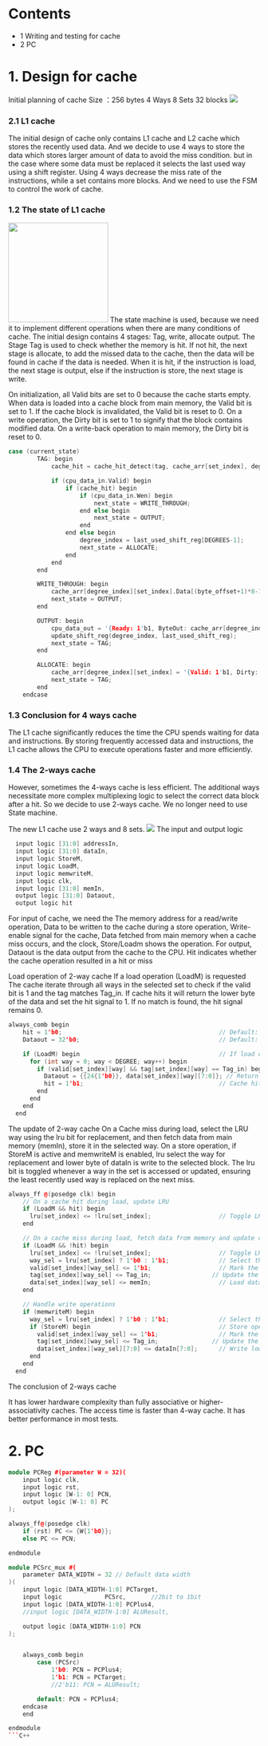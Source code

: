 # Contents
- 1 Writing and testing for cache
- 2 PC
# 1. Design for cache
Initial planning of cache
Size ：256 bytes
4 Ways
8 Sets
32 blocks
<img src="./../images/cache_4ways.jpg">
### 2.1 L1 cache
The initial design of cache only contains L1 cache and L2 cache which stores the recently used data. And we decide to use 4 ways to store the data which stores larger amount of data to avoid the miss condition. but in the case where some data must be replaced it selects the last used way using a shift register. Using 4 ways decrease the miss rate of the instructions, while a set contains more blocks. And we need to use the FSM to control the work of cache. 
### 1.2 The state of L1 cache
<img src="./../images/StateDiagram_4ways.jpg" width = 200 height = 200>
The state machine is used, because we need it to implement different operations when there are many conditions of cache. The initial design contains 4 stages: Tag, write, allocate output. The Stage Tag is used to check whether the memory is hit. If not hit, the next stage is allocate, to add the missed data to the cache, then the data will be found in cache if the data is needed. When it is hit, if the instruction is load, the next stage is output, else if the instruction is store, the next stage is write.

On initialization, all Valid bits are set to 0 because the cache starts empty.
When data is loaded into a cache block from main memory, the Valid bit is set to 1.
If the cache block is invalidated, the Valid bit is reset to 0.
On a write operation, the Dirty bit is set to 1 to signify that the block contains modified data.
On a write-back operation to main memory, the Dirty bit is reset to 0.

```C++
case (current_state)
        TAG: begin
            cache_hit = cache_hit_detect(tag, cache_arr[set_index], degree_index);

            if (cpu_data_in.Valid) begin
                if (cache_hit) begin
                    if (cpu_data_in.Wen) begin
                        next_state = WRITE_THROUGH;
                    end else begin
                        next_state = OUTPUT;
                    end
                end else begin
                    degree_index = last_used_shift_reg[DEGREES-1];
                    next_state = ALLOCATE;
                end
            end
        end

        WRITE_THROUGH: begin
            cache_arr[degree_index][set_index].Data[(byte_offset+1)*8-1 -: 8] = cpu_data_in.ByteData;
            next_state = OUTPUT;
        end

        OUTPUT: begin
            cpu_data_out = '{Ready: 1'b1, ByteOut: cache_arr[degree_index][set_index].Data[(byte_offset+1)*8-1 -: 8]};
            update_shift_reg(degree_index, last_used_shift_reg);
            next_state = TAG;
        end

        ALLOCATE: begin
            cache_arr[degree_index][set_index] = '{Valid: 1'b1, Dirty: 1'b0, Tag: tag, Data: 0};
            next_state = TAG;
        end
    endcase
```
### 1.3 Conclusion for 4 ways cache
The L1 cache significantly reduces the time the CPU spends waiting for data and instructions.
By storing frequently accessed data and instructions, the L1 cache allows the CPU to execute operations faster and more efficiently.

### 1.4 The 2-ways cache
However, sometimes the 4-ways cache is less efficient. The additional ways necessitate more complex multiplexing logic to select the correct data block after a hit. So we decide to use 2-ways cache. We no longer need to use State machine.

The new L1 cache use 2 ways and 8 sets.
<img src="./../images/cache2ways.jpg">
The input and output logic
```C++
  input logic [31:0] addressIn, 
  input logic [31:0] dataIn,            
  input logic StoreM,                
  input logic LoadM,              
  input logic memwriteM,            
  input logic clk,                    
  input logic [31:0] memIn,              
  output logic [31:0] Dataout, 
  output logic hit                   
```
For input of cache,
we need the The memory address for a read/write operation, Data to be written to the cache during a store operation, Write-enable signal for the cache, Data fetched from main memory when a cache miss occurs, and the clock, Store/Loadm shows the operation.
For output,
Dataout is the data output from the cache to the CPU.
Hit indicates whether the cache operation resulted in a hit or miss

Load operation of 2-way cache
If a load operation (LoadM) is requested
The cache iterate through all ways in the selected set to check if the valid bit is 1 and the tag matches Tag_in. If cache hits it will return the lower byte of the data and set the hit signal to 1.
If no match is found, the hit signal remains 0.
```C++
always_comb begin
    hit = 1'b0;                                            // Default: miss
    Dataout = 32'b0;                                       // Default: no data

    if (LoadM) begin                                       // If load operation
      for (int way = 0; way < DEGREE; way++) begin
        if (valid[set_index][way] && tag[set_index][way] == Tag_in) begin
          Dataout = {{24{1'b0}}, data[set_index][way][7:0]}; // Return lower byte of the data (zero-extended)
          hit = 1'b1;                                      // Cache hit
        end
      end
    end
  end
```
The update of 2-way cache
On a Cache miss during load, select the LRU way using the lru bit for replacement, and then fetch data from main memory (memIn), store it in the selected way.
On a store operation, if StoreM is active and memwriteM is enabled, lru select the way for replacement and lower byte of dataIn is write to the selected block.
The lru bit is toggled whenever a way in the set is accessed or updated, ensuring the least recently used way is replaced on the next miss.

```C++
always_ff @(posedge clk) begin
    // On a cache hit during load, update LRU
    if (LoadM && hit) begin
      lru[set_index] <= !lru[set_index];                   // Toggle LRU for the set
    end

    // On a cache miss during load, fetch data from memory and update cache
    if (LoadM && !hit) begin
      lru[set_index] <= !lru[set_index];                   // Toggle LRU for the set
      way_sel = lru[set_index] ? 1'b0 : 1'b1;              // Select the LRU way for replacement
      valid[set_index][way_sel] <= 1'b1;                   // Mark the line as valid
      tag[set_index][way_sel] <= Tag_in;                 // Update the tag
      data[set_index][way_sel] <= memIn;                   // Load data from memory
    end

    // Handle write operations
    if (memwriteM) begin
      way_sel = lru[set_index] ? 1'b0 : 1'b1;              // Select the LRU way for replacement
      if (StoreM) begin                                    // Store operation
        valid[set_index][way_sel] <= 1'b1;                 // Mark the line as valid
        tag[set_index][way_sel] <= Tag_in;               // Update the tag
        data[set_index][way_sel][7:0] <= dataIn[7:0];      // Write lower byte of the input data
      end
    end
  end
  ```
The conclusion of 2-ways cache

It has lower hardware complexity than fully associative or higher-associativity caches.
The access time	is faster than 4-way cache. It has better performance in most tests.

# 2. PC


```C++
module PCReg #(parameter W = 32)(
    input logic clk,
    input logic rst,
    input logic [W-1: 0] PCN,
    output logic [W-1: 0] PC
);

always_ff@(posedge clk)
    if (rst) PC <= {W{1'b0}};
    else PC <= PCN;

endmodule

```
```C++
module PCSrc_mux #(
    parameter DATA_WIDTH = 32 // Default data width
)(
    input logic [DATA_WIDTH-1:0] PCTarget,  
    input logic            PCSrc,       //2bit to 1bit
    input logic [DATA_WIDTH-1:0] PCPlus4,
    //input logic [DATA_WIDTH-1:0] ALUResult,

    output logic [DATA_WIDTH-1:0] PCN   
);


    always_comb begin
        case (PCSrc)
            1'b0: PCN = PCPlus4;
            1'b1: PCN = PCTarget;
            //2'b11: PCN = ALUResult;         

        default: PCN = PCPlus4;
    endcase
    end

endmodule
```C++